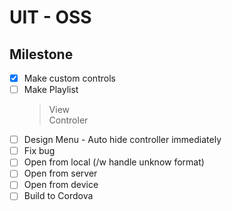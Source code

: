 # UIT - OSS

## Milestone
* [x] Make custom controls
* [ ] Make Playlist  
   > View  
   > Controler
* [ ] Design Menu - Auto hide controller immediately
* [ ] Fix bug
* [ ] Open from local (/w handle unknow format)
* [ ] Open from server
* [ ] Open from device
* [ ] Build to Cordova
